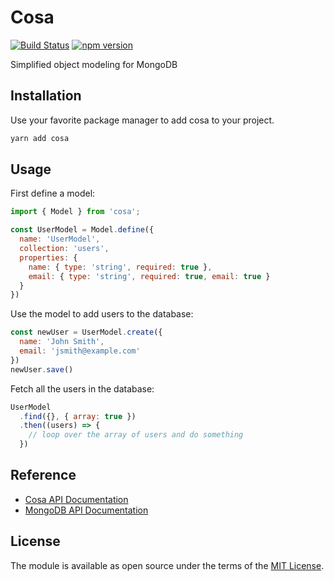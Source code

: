 # Cosa

[![Build Status](https://travis-ci.com/Losant/cosa.svg?branch=master)](https://travis-ci.com/Losant/cosa) [![npm version](https://badge.fury.io/js/cosa.svg)](https://badge.fury.io/js/cosa)

Simplified object modeling for MongoDB

## Installation

Use your favorite package manager to add cosa to your project.

```bash
yarn add cosa
```

## Usage

First define a model:

```javascript
import { Model } from 'cosa';

const UserModel = Model.define({
  name: 'UserModel',
  collection: 'users',
  properties: {
    name: { type: 'string', required: true },
    email: { type: 'string', required: true, email: true }
  }
})
```

Use the model to add users to the database:

```javascript
const newUser = UserModel.create({
  name: 'John Smith',
  email: 'jsmith@example.com'
})
newUser.save()
```

Fetch all the users in the database:

```javascript
UserModel
  .find({}, { array: true })
  .then((users) => {
    // loop over the array of users and do something
  })
```

## Reference

- [Cosa API Documentation](API.md)
- [MongoDB API Documentation](http://mongodb.github.io/node-mongodb-native/3.5/api/)

## License

The module is available as open source under the terms of the [MIT License](http://opensource.org/licenses/MIT).
